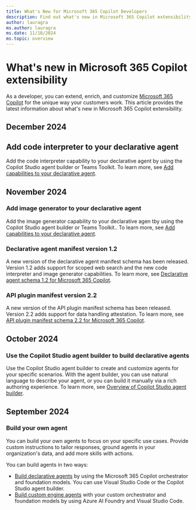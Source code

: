 ```yaml
---
title: What's New for Microsoft 365 Copilot Developers
description: Find out what's new in Microsoft 365 Copilot extensibility, including plugins, declarative agents, custom engine agents, connectors, and more.
author: lauragra
ms.author: lauragra
ms.date: 11/18/2024
ms.topic: overview
---
```


# What's new in Microsoft 365 Copilot extensibility

As a developer, you can extend, enrich, and customize [Microsoft 365 Copilot](/microsoft-365-copilot/microsoft-365-copilot-overview) for the unique way your customers work. This article provides the latest information about what's new in Microsoft 365 Copilot extensibility.

## December 2024

## Add code interpreter to your declarative agent

Add the code interpreter capability to your declarative agent by using the Copilot Studio agent builder or Teams Toolkit. To learn more, see [Add capabilities to your declarative agent](add-agent-capabilities.md).

## November 2024

### Add image generator to your declarative agent

Add the image generator capability to your declarative agen tby using the Copilot Studio agent builder or Teams Toolkit.. To learn more, see [Add capabilities to your declarative agent](add-agent-capabilities.md).

### Declarative agent manifest version 1.2

A new version of the declarative agent manifest schema has been released. Version 1.2 adds support for scoped web search and the new code interpreter and image generator capabilities. To learn more, see [Declarative agent schema 1.2 for Microsoft 365 Copilot](declarative-agent-manifest-1.2.md).

### API plugin manifest version 2.2

A new version of the API plugin manifest schema has been released. Version 2.2 adds support for data handling attestation. To learn more, see [API plugin manifest schema 2.2 for Microsoft 365 Copilot](api-plugin-manifest-2.2.md).

## October 2024

### Use the Copilot Studio agent builder to build declarative agents

Use the Copilot Studio agent builder to create and customize agents for your specific scenarios. With the agent builder, you can use natural language to describe your agent, or you can build it manually via a rich authoring experience. To learn more, see [Overview of Copilot Studio agent builder](copilot-studio-agent-builder.md).

## September 2024

### Build your own agent

You can build your own agents to focus on your specific use cases. Provide custom instructions to tailor responses, ground agents in your organization's data, and add more skills with actions.

You can build agents in two ways:

- [Build declarative agents](overview-declarative-agent.md) by using the Microsoft 365 Copilot orchestrator and foundation models. You can use Visual Studio Code or the Copilot Studio agent builder.
- [Build custom engine agents](overview-custom-engine-agent.md) with your custom orchestrator and foundation models by using Azure AI Foundry and Visual Studio Code.
